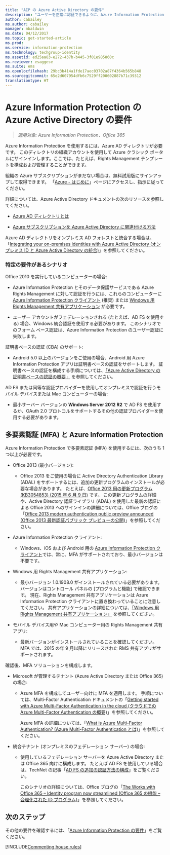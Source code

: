 ```yaml
---
title: "AIP の Azure Active Directory の要件"
description: "ユーザーを正常に認証できるように、Azure Information Protection を使用するための Azure AD の要件を特定します。"
author: cabailey
ms.author: cabailey
manager: mbaldwin
ms.date: 04/12/2017
ms.topic: get-started-article
ms.prod: 
ms.service: information-protection
ms.technology: techgroup-identity
ms.assetid: ed25aa83-e272-437b-b445-3f01e985860c
ms.reviewer: esaggese
ms.suite: ems
ms.openlocfilehash: 29bc3b414a1fde17aec03702a87f4364b565b848
ms.sourcegitcommit: 65e2d607954dfb6c7529ff200602887b71c39312
translationtype: HT
---
```

# <a name="azure-active-directory-requirements-for-azure-information-protection"></a>Azure Information Protection の Azure Active Directory の要件

>*適用対象: Azure Information Protection、Office 365*

Azure Information Protection を使用するには、Azure AD ディレクトリが必要です。 このディレクトリの組織アカウントを使用して Azure クラシック ポータルにサインインします。ここでは、たとえば、Rights Management テンプレートを構成および管理することができます。

組織の Azure サブスクリプションがまだない場合は、無料試用版にサインアップして取得できます。 「[Azure - はじめに](https://account.windowsazure.com/organization)」ページにアクセスし、指示に従ってください。

詳細については、Azure Active Directory ドキュメントの次のリソースを参照してください。

-   [Azure AD ディレクトリとは](/active-directory/active-directory-whatis)

-   [Azure サブスクリプションを Azure Active Directory に関連付ける方法](/active-directory/active-directory-how-subscriptions-associated-directory)

Azure AD ディレクトリをオンプレミス AD フォレストと統合する場合は、「[Integrating your on-premises identities with Azure Active Directory (オンプレミス ID と Azure Active Directory の統合)](/active-directory/active-directory-aadconnect)」を参照してください。

### <a name="scenarios-that-have-specific-requirements"></a>特定の要件があるシナリオ 

Office 2010 を実行しているコンピューターの場合: 

- Azure Information Protection とそのデータ保護サービスである Azure Rights Management に対して認証を行うには、これらのコンピューターに [Azure Information Protection クライアント](../rms-client/aip-client.md) (推奨) または [Windows 用 Rights Management 共有アプリケーション](../rms-client/sharing-app-windows.md) が必要です。

- ユーザー アカウントがフェデレーションされる (たとえば、AD FS を使用する) 場合、Windows 統合認証を使用する必要があります。 このシナリオでのフォーム ベース認証は、Azure Information Protection のユーザー認証に失敗します。

証明書ベースの認証 (CBA) のサポート: 

- Android 5.0 以上のバージョンをご使用の場合、Android 用 Azure Information Protection アプリは証明書ベースの認証をサポートします。 証明書ベースの認証を構成する手順については、[「Azure Active Directory の証明書ベースの認証の概要」](/azure/active-directory/active-directory-certificate-based-authentication-get-started) を参照してください。

AD FS または同等な認証プロバイダーを使用してオンプレミスで認証を行うモバイル デバイスまたは Mac コンピューターの場合:

- 最小サーバー バージョンの **Windows Server 2012 R2** で AD FS を使用するか、OAuth 2.0 プロトコルをサポートするその他の認証プロバイダーを使用する必要があります。

## <a name="multi-factor-authentication-mfa-and-azure-information-protection"></a>多要素認証 (MFA) と Azure Information Protection
Azure Information Protection で多要素認証 (MFA) を使用するには、次のうち 1 つ以上が必要です。

-   Office 2013 (最小バージョン):

    -   Office 2013 をご使用の場合に Active Directory Authentication Library (ADAL) をサポートするには、追加の更新プログラムのインストールが必要な場合があります。 たとえば、[Office 2013 用の更新プログラム (KB3054853) (2015 年 6 月 9 日)](https://support.microsoft.com/kb/3054853) です。 この更新プログラムの詳細や、Active Directory 認証ライブラリ (ADAL) を使用した最新の認証による Office 2013 へのサインインの詳細については、Office ブログの「[Office 2013 modern authentication public preview announced (Office 2013 最新認証パブリック プレビューの公開)](https://blogs.office.com/2015/03/23/office-2013-modern-authentication-public-preview-announced/)」を参照してください。

- Azure Information Protection クライアント:

    - Windows、iOS および Android 用の [Azure Information Protection クライアント](../rms-client/aip-client.md)では、常に、MFA がサポートされており、最小バージョンは不要です。 

-   Windows 用 Rights Management 共有アプリケーション:

    -   最小バージョン 1.0.1908.0 がインストールされている必要があります。バージョンはコントロール パネルの [プログラムと機能] で確認できます。 現在、Rights Management 共有アプリケーションは Azure Information Protection クライアントに置き換わっていることに注意してください。 共有アプリケーションの詳細については、[「Windows 用 Rights Management 共有アプリケーション」](../rms-client/sharing-app-windows.md) を参照してください。

-   モバイル デバイス用や Mac コンピューター用の Rights Management 共有アプリ:

    -   最新バージョンがインストールされていることを確認してください。 MFA では、2015 の年 9 月以降にリリースされた RMS 共有アプリがサポートされます。

確認後、MFA ソリューションを構成します。

-   Microsoft が管理するテナント (Azure Active Directory または Office 365) の場合:

    -   Azure MFA を構成してユーザー向けに MFA を適用します。 手順については、Multi-Factor Authentication ドキュメントの「[Getting started with Azure Multi-Factor Authentication in the cloud (クラウドでの Azure Multi-Factor Authentication の概要)](/multi-factor-authentication/multi-factor-authentication-get-started-cloud)」を参照してください。

        Azure MFA の詳細については、「[What is Azure Multi-Factor Authentication? (Azure Multi-Factor Authentication とは)](/multi-factor-authentication/multi-factor-authentication)」を参照してください。

-   統合テナント (オンプレミスのフェデレーション サーバー) の場合:

    -   使用しているフェデレーション サーバーを Azure Active Directory または Office 365 向けに構成します。 たとえば AD FS を使用している場合は、TechNet の記事「[AD FS の追加の認証方法の構成](https://technet.microsoft.com/library/dn758113.aspx)」をご覧ください。

        このシナリオの詳細については、Office ブログの「[The Works with Office 365 – Identity program now streamlined (Office 365 の機能 – 合理化された ID プログラム)](https://blogs.office.com/2014/01/30/the-works-with-office-365-identity-program-now-streamlined/)」を参照してください。

## <a name="next-steps"></a>次のステップ
その他の要件を確認するには、「[Azure Information Protection の要件](requirements-azure-rms.md)」をご覧ください。

[!INCLUDE[Commenting house rules](../includes/houserules.md)]
